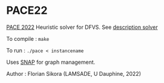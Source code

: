 # PACE22
[PACE 2022](https://pacechallenge.org/2022/) Heuristic solver for DFVS. See [description solver](description.pdf)

To compile :
```make```

To run :
```./pace < instancename```
   
Uses [SNAP](snap.stanford.edu/) for graph management.

Author : Florian Sikora (LAMSADE, U Dauphine, 2022)

